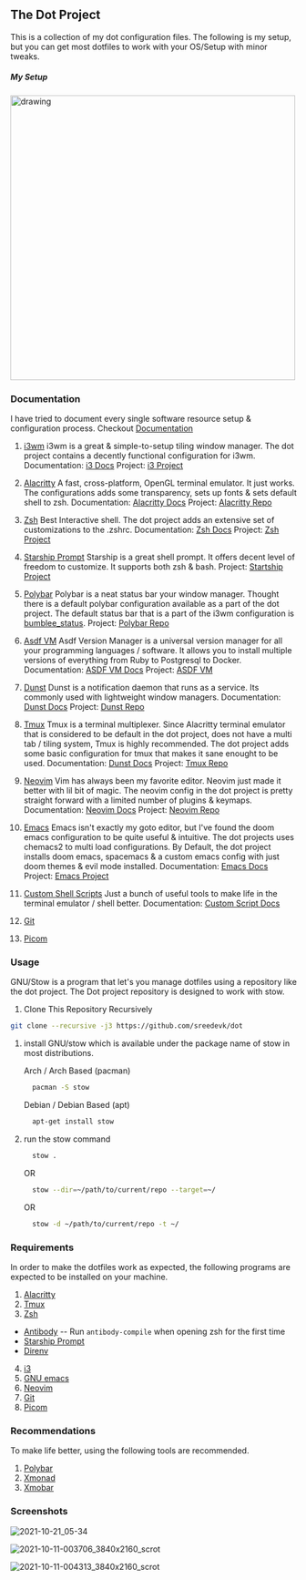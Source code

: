 ## The Dot Project

This is a collection of my dot configuration files.
The following is my setup, but you can get most dotfiles to work with your OS/Setup with minor tweaks.

##### My Setup
<img src="https://user-images.githubusercontent.com/36154121/138073270-8558ad26-0439-4c41-bb1c-abccfd115f60.png" alt="drawing" width="500"/>

### Documentation
I have tried to document every single software resource setup & configuration process. Checkout [Documentation](https://github.com/sreedevk/dot/tree/master/docs)

1. [i3wm](https://github.com/sreedevk/dot/tree/master/.i3 "Window Manager")
   i3wm is a great & simple-to-setup tiling window manager. The dot project contains a decently functional configuration for i3wm.
   Documentation: [i3 Docs](https://github.com/sreedevk/dot/blob/master/docs/i3wm.md)
   Project: [i3 Project](https://i3wm.org/)

2. [Alacritty](https://github.com/sreedevk/dot/tree/master/.config/alacritty "Terminal Emulator")
   A fast, cross-platform, OpenGL terminal emulator. It just works. The configurations adds some transparency,
   sets up fonts & sets default shell to zsh.
   Documentation: [Alacritty Docs](https://github.com/sreedevk/dot/blob/master/docs/alacritty.md)
   Project: [Alacritty Repo](https://github.com/alacritty/alacritty)

3. [Zsh](https://github.com/sreedevk/dot/blob/master/.zshrc "Shell")
   Best Interactive shell. The dot project adds an extensive set of customizations to the .zshrc.
   Documentation: [Zsh Docs](https://github.com/sreedevk/dot/blob/master/docs/zsh.md)
   Project: [Zsh Project](https://www.zsh.org/)

4. [Starship Prompt](https://github.com/sreedevk/dot/blob/master/.config/starship.toml "Shell Prompt")
    Starship is a great shell prompt. It offers decent level of freedom to customize. It supports both zsh & bash.
    Project: [Startship Project](https://starship.rs/)

5. [Polybar](https://github.com/sreedevk/dot/tree/master/.config/polybar "Status Bar")
   Polybar is a neat status bar your window manager. Thought there is a default polybar configuration available as a part
   of the dot project. The default status bar that is a part of the i3wm configuration is [bumblee_status](https://github.com/tobi-wan-kenobi/bumblebee-status).
   Project: [Polybar Repo](https://github.com/polybar/polybar)

6. [Asdf VM](https://github.com/sreedevk/dot/blob/master/.tool-versions "Software Version Manager")
   Asdf Version Manager is a universal version manager for all your programming languages / software. It allows you to install multiple versions of 
   everything from Ruby to Postgresql to Docker.
   Documentation: [ASDF VM Docs](https://github.com/sreedevk/dot/blob/master/docs/asdf.md)
   Project: [ASDF VM](http://asdf-vm.com/)

7. [Dunst](https://github.com/sreedevk/dot/tree/master/.config/dunst "Notification Manager")
   Dunst is a notification daemon that runs as a service. Its commonly used with lightweight window managers.
   Documentation: [Dunst Docs](https://github.com/sreedevk/dot/blob/master/docs/dunst.md)
   Project: [Dunst Repo](https://github.com/dunst-project/dunst)

8.  [Tmux](https://github.com/sreedevk/dot/blob/master/.tmux.conf "Terminal Multiplexer")
    Tmux is a terminal multiplexer. Since Alacritty terminal emulator that is considered to be default in the dot project,
    does not have a multi tab / tiling system, Tmux is highly recommended. The dot project adds some basic configuration
    for tmux that makes it sane enought to be used.
    Documentation: [Dunst Docs](https://github.com/sreedevk/dot/blob/master/docs/tmux.md)
    Project: [Tmux Repo](https://github.com/tmux/tmux)

9. [Neovim](https://github.com/sreedevk/dot/tree/master/.config/nvim "Text Editor")
   Vim has always been my favorite editor. Neovim just made it better with lil bit of magic. The neovim 
   config in the dot project is pretty straight forward with a limited number of plugins & keymaps.
   Documentation: [Neovim Docs](https://github.com/sreedevk/dot/blob/master/docs/neovim.md)
   Project: [Neovim Repo](https://github.com/neovim/neovim)

10. [Emacs](https://github.com/sreedevk/dot/tree/master/.doom.d/ "Text Editor")
   Emacs isn't exactly my goto editor, but I've found the doom emacs configuration to be quite useful & intuitive.
   The dot projects uses chemacs2 to multi load configurations. By Default, the dot project installs doom emacs, spacemacs & a custom emacs config
   with just doom themes & evil mode installed.
   Documentation: [Emacs Docs](https://github.com/sreedevk/dot/blob/master/docs/emacs.md)
   Project: [Emacs Project](https://www.gnu.org/software/emacs/)

11. [Custom Shell Scripts](https://github.com/sreedevk/dot/tree/master/.scripts "Utilities")
   Just a bunch of useful tools to make life in the terminal emulator / shell better.
   Documentation: [Custom Script Docs](https://github.com/sreedevk/dot/blob/master/docs/scripts.md)

12. [Git](https://github.com/sreedevk/dot/blob/master/.gitconfig "Version Control")
13. [Picom](https://github.com/sreedevk/dot/blob/master/.config/picom.conf "Compositor")

### Usage

GNU/Stow is a program that let's you manage dotfiles using a repository like the dot project.
The Dot project repository is designed to work with stow.

1. Clone This Repository Recursively

``` bash
git clone --recursive -j3 https://github.com/sreedevk/dot 
```

1. install GNU/stow which is available under the package name of stow in most distributions.

    Arch / Arch Based (pacman)
    ```bash
      pacman -S stow
    ```

    Debian / Debian Based (apt)
    ```bash
      apt-get install stow
    ```

2. run the stow command

    ```bash
      stow .
    ```

    OR 

    ```bash
      stow --dir=~/path/to/current/repo --target=~/
    ```

    OR 

    ```bash
      stow -d ~/path/to/current/repo -t ~/
    ```

### Requirements

In order to make the dotfiles work as expected, the following programs are expected to be installed on your machine.

1. [Alacritty](https://github.com/alacritty/alacritty)
2. [Tmux](https://github.com/tmux/tmux)
3. [Zsh](https://www.zsh.org/)
  - [Antibody](https://getantibody.github.io/) -- Run `antibody-compile` when opening zsh for the first time
  - [Starship Prompt](https://starship.rs/)
  - [Direnv](https://direnv.net/)
4. [i3](https://i3wm.org/)
5. [GNU emacs](https://www.gnu.org/software/emacs/)
6. [Neovim](https://neovim.io/)
6. [Git](https://git-scm.com/)
7. [Picom](https://github.com/yshui/picom)

### Recommendations

To make life better, using the following tools are recommended.

1. [Polybar](https://github.com/polybar/polybar)
2. [Xmonad](https://xmonad.org/)
3. [Xmobar](https://hackage.haskell.org/package/xmobar)

### Screenshots
![2021-10-21_05-34](https://user-images.githubusercontent.com/36154121/138188807-e1739df8-4b3d-4a45-be21-9e56da21e152.png)

![2021-10-11-003706_3840x2160_scrot](https://user-images.githubusercontent.com/36154121/136709891-82ea7c1b-217c-4e5c-a1ab-f1270a8baf71.png)

![2021-10-11-004313_3840x2160_scrot](https://user-images.githubusercontent.com/36154121/136710015-eb8eb325-f3be-42fa-9da5-3ca4cf5eb8c0.png)

